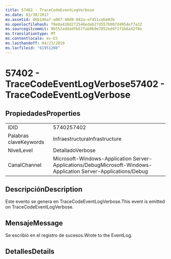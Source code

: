 ```yaml
---
title: 57402 - TraceCodeEventLogVerbose
ms.date: 03/30/2017
ms.assetid: d6b1d6a7-a067-40d9-842a-ef451cebe03b
ms.openlocfilehash: f9e8a420d272546edeb27d557b907d4954ef7a32
ms.sourcegitcommit: 9b552addadfb57fab0b9e7852ed4f1f1b8a42f8e
ms.translationtype: MT
ms.contentlocale: es-ES
ms.lasthandoff: 04/23/2019
ms.locfileid: "61951208"
---
```

# <a name="57402---tracecodeeventlogverbose"></a><span data-ttu-id="2a9c6-102">57402 - TraceCodeEventLogVerbose</span><span class="sxs-lookup"><span data-stu-id="2a9c6-102">57402 - TraceCodeEventLogVerbose</span></span>
## <a name="properties"></a><span data-ttu-id="2a9c6-103">Propiedades</span><span class="sxs-lookup"><span data-stu-id="2a9c6-103">Properties</span></span>  
  
|||  
|-|-|  
|<span data-ttu-id="2a9c6-104">ID</span><span class="sxs-lookup"><span data-stu-id="2a9c6-104">ID</span></span>|<span data-ttu-id="2a9c6-105">57402</span><span class="sxs-lookup"><span data-stu-id="2a9c6-105">57402</span></span>|  
|<span data-ttu-id="2a9c6-106">Palabras clave</span><span class="sxs-lookup"><span data-stu-id="2a9c6-106">Keywords</span></span>|<span data-ttu-id="2a9c6-107">Infraestructura</span><span class="sxs-lookup"><span data-stu-id="2a9c6-107">Infrastructure</span></span>|  
|<span data-ttu-id="2a9c6-108">Nivel</span><span class="sxs-lookup"><span data-stu-id="2a9c6-108">Level</span></span>|<span data-ttu-id="2a9c6-109">Detallado</span><span class="sxs-lookup"><span data-stu-id="2a9c6-109">Verbose</span></span>|  
|<span data-ttu-id="2a9c6-110">Canal</span><span class="sxs-lookup"><span data-stu-id="2a9c6-110">Channel</span></span>|<span data-ttu-id="2a9c6-111">Microsoft-Windows-Application Server-Applications/Debug</span><span class="sxs-lookup"><span data-stu-id="2a9c6-111">Microsoft-Windows-Application Server-Applications/Debug</span></span>|  
  
## <a name="description"></a><span data-ttu-id="2a9c6-112">Descripción</span><span class="sxs-lookup"><span data-stu-id="2a9c6-112">Description</span></span>  
 <span data-ttu-id="2a9c6-113">Este evento se genera en TraceCodeEventLogVerbose.</span><span class="sxs-lookup"><span data-stu-id="2a9c6-113">This event is emitted on TraceCodeEventLogVerbose.</span></span>  
  
## <a name="message"></a><span data-ttu-id="2a9c6-114">Mensaje</span><span class="sxs-lookup"><span data-stu-id="2a9c6-114">Message</span></span>  
 <span data-ttu-id="2a9c6-115">Se escribió en el registro de sucesos.</span><span class="sxs-lookup"><span data-stu-id="2a9c6-115">Wrote to the EventLog.</span></span>  
  
## <a name="details"></a><span data-ttu-id="2a9c6-116">Detalles</span><span class="sxs-lookup"><span data-stu-id="2a9c6-116">Details</span></span>
